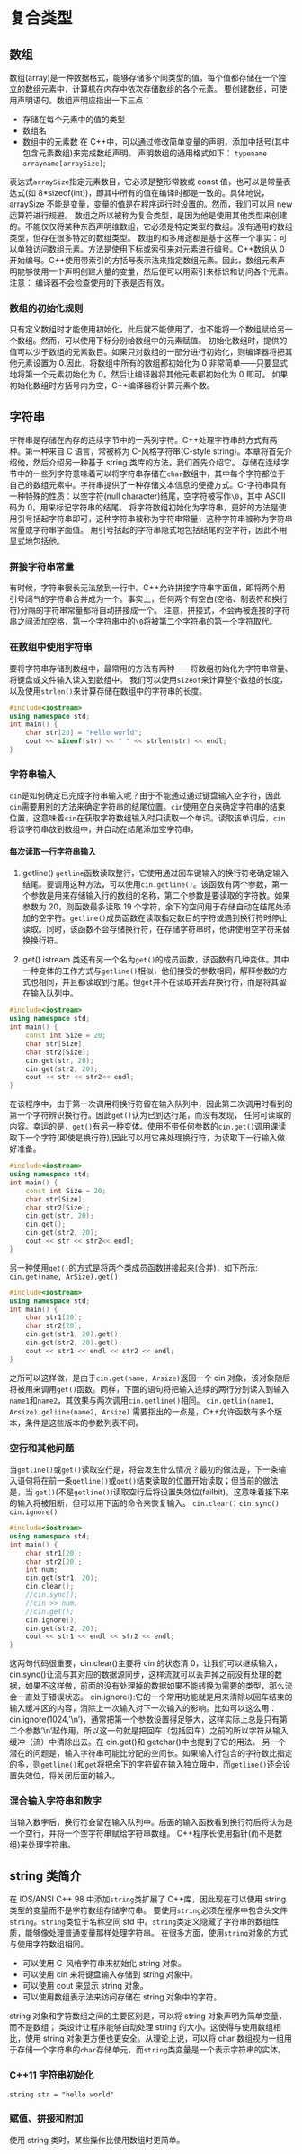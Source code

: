 # 复合类型

## 数组

数组(array)是一种数据格式，能够存储多个同类型的值。每个值都存储在一个独立的数组元素中，计算机在内存中依次存储数组的各个元素。
要创建数组，可使用声明语句。数组声明应指出一下三点：

- 存储在每个元素中的值的类型
- 数组名
- 数组中的元素数
  在 C++中，可以通过修改简单变量的声明，添加中括号(其中包含元素数组)来完成数组声明。
  声明数组的通用格式如下：
  `typename arrayname[arraySize]`;

表达式`arraySize`指定元素数目，它必须是整形常数或 const 值，也可以是常量表达式(如 8\*sizeof(int))，即其中所有的值在编译时都是一致的。具体地说，arraySize 不能是变量，变量的值是在程序运行时设置的。然而，我们可以用 new 运算符进行规避。
数组之所以被称为复合类型，是因为他是使用其他类型来创建的。不能仅仅将某种东西声明维数组，它必须是特定类型的数组。没有通用的数组类型，但存在很多特定的数组类型。
数组的和多用途都是基于这样一个事实：可以单独访问数组元素。方法是使用下标或索引来对元素进行编号。C++数组从 0 开始编号。C++使用带索引的方括号表示法来指定数组元素。因此，数组元素声明能够使用一个声明创建大量的变量，然后便可以用索引来标识和访问各个元素。
注意：
编译器不会检查使用的下表是否有效。

### 数组的初始化规则

只有定义数组时才能使用初始化，此后就不能使用了，也不能将一个数组赋给另一个数组。然而，可以使用下标分别给数组中的元素赋值。
初始化数组时，提供的值可以少于数组的元素数目。如果只对数组的一部分进行初始化，则编译器将把其他元素设置为 0.因此，将数组中所有的数组都初始化为 0 非常简单——只要显式地将第一个元素初始化为 0，然后让编译器将其他元素都初始化为 0 即可。
如果初始化数组时方括号内为空，C++编译器将计算元素个数。

## 字符串

字符串是存储在内存的连续字节中的一系列字符。C++处理字符串的方式有两种。第一种来自 C 语言，常被称为 C-风格字符串(C-style string)。本章将首先介绍他，然后介绍另一种基于 string 类库的方法。我们首先介绍它。
存储在连续字节中的一些列字符意味着可以将字符串存储在`char`数组中，其中每个字符都位于自己的数组元素中。字符串提供了一种存储文本信息的便捷方式。C-字符串具有一种特殊的性质：以空字符(null character)结尾，空字符被写作`\0`，其中 ASCII 码为 0，用来标记字符串的结尾。
将字符数组初始化为字符串，更好的方法是使用引号括起字符串即可，这种字符串被称为字符串常量，这种字符串被称为字符串常量或字符串字面值。
用引号括起的字符串隐式地包括结尾的空字符，因此不用显式地包括他。

### 拼接字符串常量

有时候，字符串很长无法放到一行中。C++允许拼接字符串字面值，即将两个用引号阔气的字符串合并成为一个。事实上，任何两个有空白(空格、制表符和换行符)分隔的字符串常量都将自动拼接成一个。
注意，拼接式，不会再被连接的字符串之间添加空格，第一个字符串中的`\0`将被第二个字符串的第一个字符取代。

### 在数组中使用字符串

要将字符串存储到数组中，最常用的方法有两种——将数组初始化为字符串常量、将键盘或文件输入读入到数组中。
我们可以使用`sizeof`来计算整个数组的长度，以及使用`strlen()`来计算存储在数组中的字符串的长度。

```Cpp
#include<iostream>
using namespace std;
int main() {
	char str[20] = "Hello world";
	cout << sizeof(str) << " " << strlen(str) << endl;
}
```

### 字符串输入

`cin`是如何确定已完成字符串输入呢？由于不能通过通过键盘输入空字符，因此`cin`需要用别的方法来确定字符串的结尾位置。`cin`使用空白来确定字符串的结束位置，这意味着`cin`在获取字符数组输入时只读取一个单词。读取该单词后，`cin`将该字符串放到数组中，并自动在结尾添加空字符串。

#### 每次读取一行字符串输入

1. getline()
   `getline`函数读取整行，它使用通过回车键输入的换行符老确定输入结尾。要调用这种方法，可以使用`cin.getline()`。该函数有两个参数，第一个参数是用来存储输入行的数组的名称，第二个参数是要读取的字符数。如果参数为 20，则函数最多读取 19 个字符，余下的空间用于存储自动在结尾处添加的空字符。`getline()`成员函数在读取指定数目的字符或遇到换行符时停止读取。同时，该函数不会存储换行符，在存储字符串时，他讲使用空字符来替换换行符。

2. get()
   istream 类还有另一个名为`get()`的成员函数，该函数有几种变体。其中一种变体的工作方式与`getline()`相似，他们接受的参数相同，解释参数的方式也相同，并且都读取到行尾。但`get`并不在读取并丢弃换行符，而是将其留在输入队列中。

```Cpp
#include<iostream>
using namespace std;
int main() {
	const int Size = 20;
	char str[Size];
	char str2[Size];
	cin.get(str, 20);
	cin.get(str2, 20);
	cout << str << str2<< endl;
}
```

在该程序中，由于第一次调用将换行符留在输入队列中，因此第二次调用时看到的第一个字符辨识换行符。因此`get()`认为已到达行尾，而没有发现， 任何可读取的内容。幸运的是，`get()`有另一种变体。使用不带任何参数的`cin.get()`调用课读取下一个字符(即使是换行符),因此可以用它来处理换行符，为读取下一行输入做好准备。

```CPP
#include<iostream>
using namespace std;
int main() {
	const int Size = 20;
	char str[Size];
	char str2[Size];
	cin.get(str, 20);
	cin.get();
	cin.get(str2, 20);
	cout << str << str2<< endl;
}
```

另一种使用`get()`的方式是将两个类成员函数拼接起来(合并)，如下所示:
`cin.get(name, ArSize).get()`

```Cpp
#include<iostream>
using namespace std;
int main() {
	char str1[20];
	char str2[20];
	cin.get(str1, 20).get();
	cin.get(str2, 20).get();
	cout << str1 << endl << str2 << endl;
}
```

之所可以这样做，是由于`cin.get(name, Arsize)`返回一个 cin 对象，该对象随后将被用来调用`get()`函数。同样，下面的语句将把输入连续的两行分别读入到输入`name1`和`name2`，其效果与两次调用`cin.getline()`相同。
`cin.getlin(name1, Arsize).geliine(name2, Arsize)`
需要指出的一点是，C++允许函数有多个版本，条件是这些版本的参数列表不同。

### 空行和其他问题

当`getline()`或`get()`读取空行是，将会发生什么情况？最初的做法是，下一条输入语句将在前一条`getline()`或`get()`结束读取的位置开始读取；但当前的做法是，当 `get()`(不是`getline()`)读取空行后将设置失效位(failbit)。这意味着接下来的输入将被阻断，但可以用下面的命令来恢复输入。
`cin.clear()`
`cin.sync()`
`cin.ignore()`

```Cpp
#include<iostream>
using namespace std;
int main() {
	char str1[20];
	char str2[20];
	int num;
	cin.get(str1, 20);
	cin.clear();
	//cin.sync();
	//cin >> num;
	//cin.get();
	cin.ignore();
	cin.get(str2, 20);
	cout << str1 << endl << str2 << endl;
}
```

这两句代码很重要，cin.clear()主要将 cin 的状态清 0，让我们可以继续输入，cin.sync()让流与其对应的数据源同步，这样流就可以丢弃掉之前没有处理的数据，如果不这样做，前面的没有处理掉的数据如果不能转换为需要的类型，那么流会一直处于错误状态。
cin.ignore():它的一个常用功能就是用来清除以回车结束的输入缓冲区的内容，消除上一次输入对下一次输入的影响。比如可以这么用：cin.ignore(1024,’\n’)，通常把第一个参数设置得足够大，这样实际上总是只有第二个参数’\n’起作用，所以这一句就是把回车（包括回车）之前的所以字符从输入缓冲（流）中清除出去。在 cin.get()和 getchar()中也提到了它的用法。
另一个潜在的问题是，输入字符串可能比分配的空间长。如果输入行包含的字符数比指定的多，则`getline()`和`get`将把余下的字符留在输入独立俄中，而`getline()`还会设置失效位，将关闭后面的输入。

### 混合输入字符串和数字

当输入数字后，换行符会留在输入队列中。后面的输入函数看到换行符后将认为是一个空行，并将一个空字符串赋给字符串数组。
C++程序长使用指针(而不是数组)来处理字符串。

## string 类简介

在 IOS/ANSI C++ 98 中添加`string`类扩展了 C++库，因此现在可以使用 string 类型的变量而不是字符数组存储字符串。
要使用`string`必须在程序中包含头文件`string`。`string`类位于名称空间 std 中。`string`类定义隐藏了字符串的数组性质，能够像处理普通变量那样处理字符串。
在很多方面，使用`string`对象的方式与使用字符数组相同。

- 可以使用 C-风格字符串来初始化 string 对象。
- 可以使用 cin 来将键盘输入存储到 string 对象中。
- 可以使用 cout 来显示 string 对象。
- 可以使用数组表示法来访问存储在 string 对象中的字符。

string 对象和字符数组之间的主要区别是，可以将 string 对象声明为简单变量，而不是数组；
类设计让程序能够自动处理 string 的大小。这使得与使用数组相比，使用 string 对象更方便也更安全。从理论上说，可以将 char 数组视为一组用于存储一个字符串的`char`存储单元，而`string`类变量是一个表示字符串的实体。

### C++11 字符串初始化

`string str = "hello world"`

### 赋值、拼接和附加

使用 string 类时，某些操作比使用数组时更简单。
